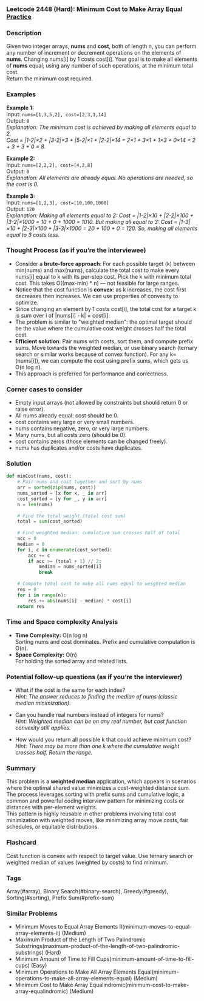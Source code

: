 ### Leetcode 2448 (Hard): Minimum Cost to Make Array Equal [Practice](https://leetcode.com/problems/minimum-cost-to-make-array-equal)

### Description  
Given two integer arrays, **nums** and **cost**, both of length n, you can perform any number of increment or decrement operations on the elements of **nums**. Changing nums[i] by 1 costs cost[i]. Your goal is to make all elements of **nums** equal, using any number of such operations, at the minimum total cost.  
Return the minimum cost required.

### Examples  

**Example 1:**  
Input: `nums=[1,3,5,2], cost=[2,3,1,14]`  
Output: `8`  
*Explanation: The minimum cost is achieved by making all elements equal to 2.  
Cost = |1-2|×2 + |3-2|×3 + |5-2|×1 + |2-2|×14 = 2×1 + 3×1 + 1×3 + 0×14 = 2 + 3 + 3 + 0 = 8.*

**Example 2:**  
Input: `nums=[2,2,2], cost=[4,2,8]`  
Output: `0`  
*Explanation: All elements are already equal. No operations are needed, so the cost is 0.*

**Example 3:**  
Input: `nums=[1,2,3], cost=[10,100,1000]`  
Output: `120`  
*Explanation: Making all elements equal to 2:
Cost = |1-2|×10 + |2-2|×100 + |3-2|×1000 = 10 + 0 + 1000 = 1010.
But making all equal to 3:
Cost = |1-3|×10 + |2-3|×100 + |3-3|×1000 = 20 + 100 + 0 = 120.
So, making all elements equal to 3 costs less.*

### Thought Process (as if you’re the interviewee)  

- Consider a **brute-force approach**: For each possible target \(k\) between min(nums) and max(nums), calculate the total cost to make every nums[i] equal to k with its per-step cost. Pick the k with minimum total cost. This takes O((max-min) \* n) — not feasible for large ranges.
- Notice that the cost function is **convex**: as k increases, the cost first decreases then increases. We can use properties of convexity to optimize.
- Since changing an element by 1 costs cost[i], the total cost for a target k is sum over i of |nums[i] - k| × cost[i].
- The problem is similar to "weighted median": the optimal target should be the value where the cumulative cost weight crosses half the total cost.
- **Efficient solution**: Pair nums with costs, sort them, and compute prefix sums. Move towards the weighted median, or use binary search (ternary search or similar works because of convex function). For any k=\(nums[i]\), we can compute the cost using prefix sums, which gets us O(n log n).
- This approach is preferred for performance and correctness.

### Corner cases to consider  
- Empty input arrays (not allowed by constraints but should return 0 or raise error).
- All nums already equal: cost should be 0.
- cost contains very large or very small numbers.
- nums contains negative, zero, or very large numbers.
- Many nums, but all costs zero (should be 0).
- cost contains zeros (those elements can be changed freely).
- nums has duplicates and/or costs have duplicates.

### Solution

```python
def minCost(nums, cost):
    # Pair nums and cost together and sort by nums
    arr = sorted(zip(nums, cost))
    nums_sorted = [x for x, _ in arr]
    cost_sorted = [y for _, y in arr]
    n = len(nums)
    
    # Find the total weight (total cost sum)
    total = sum(cost_sorted)
    
    # Find weighted median: cumulative sum crosses half of total
    acc = 0
    median = 0
    for i, c in enumerate(cost_sorted):
        acc += c
        if acc >= (total + 1) // 2:
            median = nums_sorted[i]
            break
            
    # Compute total cost to make all nums equal to weighted median
    res = 0
    for i in range(n):
        res += abs(nums[i] - median) * cost[i]
    return res
```

### Time and Space complexity Analysis  

- **Time Complexity:** O(n log n)   
  Sorting nums and cost dominates. Prefix and cumulative computation is O(n).
- **Space Complexity:** O(n)  
  For holding the sorted array and related lists.

### Potential follow-up questions (as if you’re the interviewer)  

- What if the cost is the same for each index?  
  *Hint: The answer reduces to finding the median of nums (classic median minimization).*

- Can you handle real numbers instead of integers for nums?  
  *Hint: Weighted median can be on any real number, but cost function convexity still applies.*

- How would you return all possible k that could achieve minimum cost?  
  *Hint: There may be more than one k where the cumulative weight crosses half. Return the range.*

### Summary
This problem is a **weighted median** application, which appears in scenarios where the optimal shared value minimizes a cost-weighted distance sum.  
The process leverages sorting with prefix sums and cumulative logic, a common and powerful coding interview pattern for minimizing costs or distances with per-element weights.  
This pattern is highly reusable in other problems involving total cost minimization with weighted moves, like minimizing array move costs, fair schedules, or equitable distributions.


### Flashcard
Cost function is convex with respect to target value. Use ternary search or weighted median of values (weighted by costs) to find minimum.

### Tags
Array(#array), Binary Search(#binary-search), Greedy(#greedy), Sorting(#sorting), Prefix Sum(#prefix-sum)

### Similar Problems
- Minimum Moves to Equal Array Elements II(minimum-moves-to-equal-array-elements-ii) (Medium)
- Maximum Product of the Length of Two Palindromic Substrings(maximum-product-of-the-length-of-two-palindromic-substrings) (Hard)
- Minimum Amount of Time to Fill Cups(minimum-amount-of-time-to-fill-cups) (Easy)
- Minimum Operations to Make All Array Elements Equal(minimum-operations-to-make-all-array-elements-equal) (Medium)
- Minimum Cost to Make Array Equalindromic(minimum-cost-to-make-array-equalindromic) (Medium)